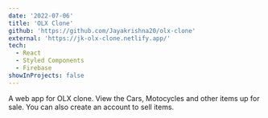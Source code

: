 ```yaml
---
date: '2022-07-06'
title: 'OLX Clone'
github: 'https://github.com/Jayakrishna20/olx-clone'
external: 'https://jk-olx-clone.netlify.app/'
tech:
  - React
  - Styled Components
  - Firebase
showInProjects: false
---
```


A web app for OLX clone. View the Cars, Motocycles and other items up for sale. You can also create an account to sell items.
